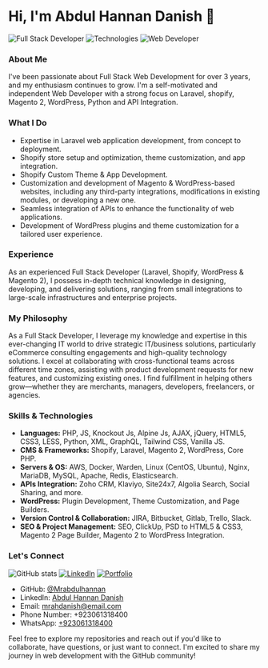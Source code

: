 # Hi, I'm Abdul Hannan Danish 👋

![Full Stack Developer](https://img.shields.io/badge/Full%20Stack%20Developer-Expert-brightgreen)
![Technologies](https://img.shields.io/badge/Technologies-PHP%20%7C%20JavaScript%20%7C%20HTML5%20%7C%20CSS3-blueviolet)
![Web Developer](https://img.shields.io/badge/Web%20Developer-%E2%9C%A8-blue)




### About Me

I've been passionate about Full Stack Web Development for over 3 years, and my enthusiasm continues to grow. I'm a self-motivated and independent Web Developer with a strong focus on Laravel, shopify, Magento 2, WordPress, Python and API Integration.

### What I Do

- Expertise in Laravel web application development, from concept to deployment.
- Shopify store setup and optimization, theme customization, and app integration.
- Shopify Custom Theme & App Development.
- Customization and development of Magento & WordPress-based websites, including any third-party integrations, modifications in existing modules, or developing a new one.
- Seamless integration of APIs to enhance the functionality of web applications.
- Development of WordPress plugins and theme customization for a tailored user experience.

### Experience

As an experienced Full Stack Developer (Laravel, Shopify, WordPress & Magento 2), I possess in-depth technical knowledge in designing, developing, and delivering solutions, ranging from small integrations to large-scale infrastructures and enterprise projects.

### My Philosophy

As a Full Stack Developer, I leverage my knowledge and expertise in this ever-changing IT world to drive strategic IT/business solutions, particularly eCommerce consulting engagements and high-quality technology solutions. I excel at collaborating with cross-functional teams across different time zones, assisting with product development requests for new features, and customizing existing ones. I find fulfillment in helping others grow—whether they are merchants, managers, developers, freelancers, or agencies.

### Skills & Technologies

- **Languages:** PHP, JS, Knockout Js, Alpine Js, AJAX, jQuery, HTML5, CSS3, LESS, Python, XML, GraphQL, Tailwind CSS, Vanilla JS.
- **CMS & Frameworks:** Shopify, Laravel, Magento 2, WordPress, Core PHP.
- **Servers & OS:** AWS, Docker, Warden, Linux (CentOS, Ubuntu), Nginx, MariaDB, MySQL, Apache, Redis, Elasticsearch.
- **APIs Integration:** Zoho CRM, Klaviyo, Site24x7, Algolia Search, Social Sharing, and more.
- **WordPress:** Plugin Development, Theme Customization, and Page Builders.
- **Version Control & Collaboration:** JIRA, Bitbucket, Gitlab, Trello, Slack.
- **SEO & Project Management:** SEO, ClickUp, PSD to HTML5 & CSS3, Magento 2 Page Builder, Magento 2 to WordPress Integration.

### Let's Connect

![GitHub stats](https://img.shields.io/github/stars/Mrabdulhannan?style=social)
[![LinkedIn](https://img.shields.io/badge/LinkedIn-Abdul%20Hannan%20Danish-blue)](https://www.linkedin.com/in/abdul-hannan-danish)
[![Portfolio](https://img.shields.io/badge/Portfolio-Visit%20My%20Portfolio-red)](https://www.abdulhannandanish.com)

- GitHub: [@Mrabdulhannan](https://github.com/Mrabdulhannan)
- LinkedIn: [Abdul Hannan Danish](https://www.linkedin.com/in/abdul-hannan-danish)
- Email: [mrahdanish@email.com](mailto:mrahdanish@email.com)
- Phone Number: +923061318400
- WhatsApp: [+923061318400](https://wa.me/923061318400)

Feel free to explore my repositories and reach out if you'd like to collaborate, have questions, or just want to connect. I'm excited to share my journey in web development with the GitHub community!
